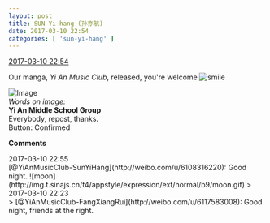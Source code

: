 ```yaml
---
layout: post
title: SUN Yi-hang (孙亦航)
date: 2017-03-10 22:54
categories: [ 'sun-yi-hang' ]
---
```


<div class="weibo-info">
  <a href="http://weibo.com/6108316220/EzcfvzoTe">2017-03-10 22:54</a>
</div>

Our manga, *Yi An Music Club*, released, you're welcome ![smile](http://img.t.sinajs.cn/t4/appstyle/expression/ext/normal/5c/huanglianwx_org.gif)

<!-- more -->

![Image](http://wx1.sinaimg.cn/mw690/006FnS5mgy1fdi4tcdr5nj30ku112td6.jpg)  
*Words on image:*  
**Yi An Middle School Group**  
Everybody, repost, thanks.  
Button: Confirmed

**Comments**

<div class="weibo-info">2017-03-10 22:55</div>
[@YiAnMusicClub-SunYiHang](http://weibo.com/u/6108316220): Good night. ![moon](http://img.t.sinajs.cn/t4/appstyle/expression/ext/normal/b9/moon.gif)
> <div class="weibo-info">2017-03-10 22:23</div>
> [@YiAnMusicClub-FangXiangRui](http://weibo.com/u/6117583008): Good night, friends at the right.
